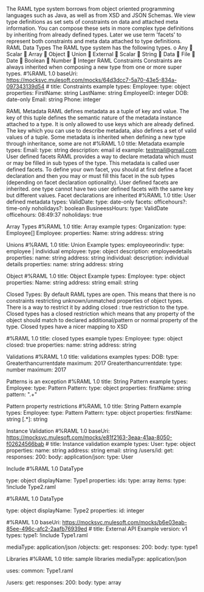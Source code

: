 The RAML type system borrows from object oriented programming languages such as Java, as well as from XSD and JSON Schemas.
We view type definitions as set sets of constraints on data and attached meta information. You can compose these sets in more complex type definitions by inheriting from already defined types. Later we use term 'facets' to represent both constraints and meta data attached to type definitions.
RAML Data Types
The RAML type system has the following types.
o	Any
	Scalar
	Array
	Object
	Union
	External
	Scalar
	String
	Data
	File
	Date
	Boolean
	Number
	Integer
RAML Constraints
	Constraints are always inherited when composing a new type from one or more super types.
#%RAML 1.0
baseUri: https://mocksvc.mulesoft.com/mocks/64d3dcc7-5a70-43e5-834a-097343139d54 # 
title: Constraints example
types: 
  Employee:
    type: object
    properties: 
      FirstName: string
      LastName: string
      EmployeeID: integer
      DOB: date-only
      Email: string
      Phone: integer

RAML Metadata
RAML defines metadata as a tuple of key and value. The key of this tuple defines the semantic nature of the metadata instance attached to a type. It is only allowed to use keys which are already defined.
The key which you can use to describe metadata, also defines a set of valid values of a tuple. Some metadata is inherited when defining a new type through inheritance, some are not
#%RAML 1.0
title: Metadata example
types: 
  Email:
    type: string
    description: email id
    example: testmail@gmail.com
User defined facets
RAML provides a way to declare metadata which must or may be filled in sub types of the type. This metadata is called user defined facets. To define your own facet, you should at first define a facet declaration and then you may or must fill this facet in the sub types (depending on facet declaration optionality). User defined facets are inherited. one type cannot have two user defined facets with the same key but different values. Facet declarations are inherited
#%RAML 1.0
title: User defined metadata
types: 
  ValidDate:
    type: date-only
    facets:
      officehours?: time-only
      noholidays?: boolean
  BusineessHours:
    type: ValidDate
    officehours: 08:49:37
    noholidays: true

 

Array Types
#%RAML 1.0
title: Array example
types:
  Organization:
    type: Employee[]
  Employee:
    properties:
      Name: string
      address: string
       
      
 
Unions
	#%RAML 1.0
title: Union Example
types: 
  employeeorindiv:
    type: employee | individual
  employee:
    type: object
    description: employeedetails
    properties: 
      name: string
      address: string
  individual:
    description: individual details
    properties: 
      name: string
      address: string


Object
#%RAML 1.0
title: Object Example
types: 
  Employee:
    type: object
    properties: 
      Name: string
      address: string
      email: string

Closed Types:
	By default RAML types are open. This means that there is no constraints restricting unknown/unmatched properties of object types. There is a way to restrict it by adding closed : true restriction to the type. Closed types has a closed restriction which means that any property of the object should match to declared additional/pattern or normal property of the type. Closed types have a nicer mapping to XSD

#%RAML 1.0
title: closed types example
types: 
  Employee: 
    type: object
    closed: true
    properties: 
      name: string
      address: string
  

    
Validations
#%RAML 1.0
title: validations examples
types: 
  DOB:
    type: Greaterthancurrentdate
    maximum: 2017
  Greaterthancurrentdate:
    type: number
    maximum: 2017


Patterns is an exception
#%RAML 1.0
title: String Pattern example
types: 
  Employee:
    type: Pattern
  Pattern:
    type: object
    properties: 
      firstName: string
         pattern: ".+"

Pattern property restrictions
#%RAML 1.0
title: String Pattern example
types: 
  Employee:
    type: Pattern
  Pattern:
    type: object
    properties: 
      firstName: string
      [.*]: string

Instance Validation
#%RAML 1.0
baseUri: https://mocksvc.mulesoft.com/mocks/e81f2163-3eaa-41aa-8050-f02624566bab # 
title: Instance validation example
types: 
  User:
    type: object
    properties: 
      name: string
      address: string
      email: string
/users/id:
  get:
    responses: 
      200:
        body: 
          application/json:
            type: User


Include
#%RAML 1.0 DataType

type: object
displayName: Type1
properties:
  ids:
    type: array
    items: 
      type: !include Type2.raml

#%RAML 1.0 DataType

type: object
displayName: Type2
properties:
  id: integer

#%RAML 1.0
baseUri: https://mocksvc.mulesoft.com/mocks/b6e03eab-85ee-496c-afc2-2aafb76939ed # 
title: External API Example
version: v1
types: 
  type1: !include Type1.raml

mediaType: application/json
/objects:
  get:
    responses: 
      200:
        body: 
          type: type1
  
  


Libraries
#%RAML 1.0
title: sample libraries
mediaType: application/json

uses: 
  common: Type1.raml

/users:
  get:
    responses: 
      200:
        body: 
          type: array
  
    

